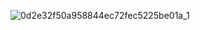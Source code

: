 
![0d2e32f50a958844ec72fec5225be01a_1](https://github.com/user-attachments/assets/42a389ee-a7f5-4a19-bbcd-4cfc33aba52e)

<!--
**deeperdream0/deeperdream0** is a ✨ _special_ ✨ repository because its `README.md` (this file) appears on your GitHub profile.

Here are some ideas to get you started:

- 🔭 I’m currently working on ...
- 🌱 I’m currently learning ...
- 👯 I’m looking to collaborate on ...
- 🤔 I’m looking for help with ...
- 💬 Ask me about ...
- 📫 How to reach me: ...
- 😄 Pronouns: ...
- ⚡ Fun fact: ...
-->
